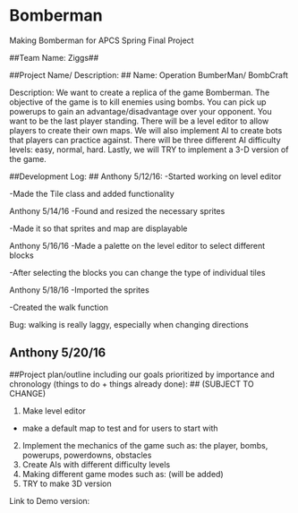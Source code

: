 # Bomberman #
Making Bomberman for APCS Spring Final Project

##Team Name: Ziggs##

##Project Name/ Description: ##
Name: Operation BumberMan/ BombCraft

Description: We want to create a replica of the game Bomberman. The objective of the game
is to kill enemies using bombs. You can pick up powerups to gain an advantage/disadvantage 
over your opponent. You want to be the last player standing. There will be a level editor 
to allow players to create their own maps. We will also implement AI to create bots that players
can practice against. There will be three different AI difficulty levels: easy, normal, hard. 
Lastly, we will TRY to implement a 3-D version of the game. 

##Development Log: ##
Anthony 5/12/16:
-Started working on level editor

-Made the Tile class and added functionality

Anthony 5/14/16
-Found and resized the necessary sprites

-Made it so that sprites and map are displayable

Anthony 5/16/16
-Made a palette on the level editor to select different blocks

-After selecting the blocks you can change the type of individual tiles

Anthony 5/18/16
-Imported the sprites

-Created the walk function

Bug: walking is really laggy, especially when changing directions

Anthony 5/20/16
-


##Project plan/outline including our goals prioritized by importance and chronology (things to do + things already done): ##
(SUBJECT TO CHANGE)

1. Make level editor
- make a default map to test and for users to start with
2. Implement the mechanics of the game such as: the player, bombs, powerups, powerdowns, obstacles
3. Create AIs with different difficulty levels
4. Making different game modes such as: (will be added)
5. TRY to make 3D version


Link to Demo version:
